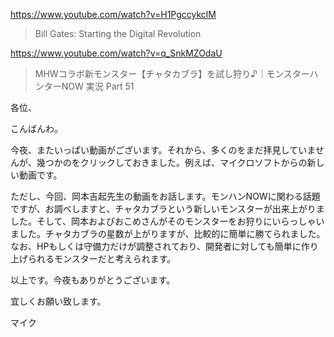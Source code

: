 https://www.youtube.com/watch?v=H1PgccykclM

> Bill Gates: Starting the Digital Revolution 

https://www.youtube.com/watch?v=q_SnkMZOdaU

> MHWコラボ新モンスター【チャタカブラ】を試し狩り♪｜モンスターハンターNOW 実況 Part 51 
 
各位、

こんばんわ。

今夜、またいっぱい動画がございます。それから、多くのをまだ拝見していませんが、幾つかのをクリックしておきました。例えば、マイクロソフトからの新しい動画です。

ただし、今回、岡本吉起先生の動画をお話します。モンハンNOWに関わる話題ですが、お調べしますと、チャタカブラという新しいモンスターが出来上がりました。そして、岡本およびおこめさんがそのモンスターをお狩りにいらっしゃいました。チャタカブラの星数が上がりますが、比較的に簡単に勝てられました。なお、HPもしくは守備力だけが調整されており、開発者に対しても簡単に作り上げられるモンスターだと考えられます。

以上です。今夜もありがとうございます。

宜しくお願い致します。

マイク
